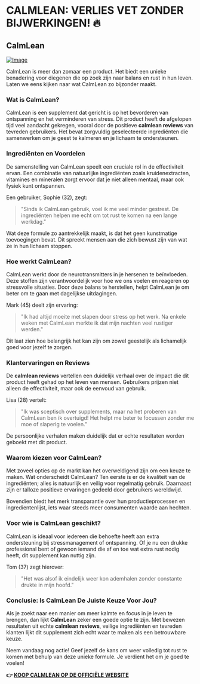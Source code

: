 # CALMLEAN: VERLIES VET ZONDER BIJWERKINGEN! 🔥

## CalmLean

[![Image](https://www2.sellhealth.com/238/calmlean_6_1.jpg)](https://gchaffi.com/UzhYhjHw)

CalmLean is meer dan zomaar een product. Het biedt een unieke benadering voor diegenen die op zoek zijn naar balans en rust in hun leven. Laten we eens kijken naar wat CalmLean zo bijzonder maakt.

### Wat is CalmLean?

CalmLean is een supplement dat gericht is op het bevorderen van ontspanning en het verminderen van stress. Dit product heeft de afgelopen tijd veel aandacht gekregen, vooral door de positieve **calmlean reviews** van tevreden gebruikers. Het bevat zorgvuldig geselecteerde ingrediënten die samenwerken om je geest te kalmeren en je lichaam te ondersteunen.

### Ingrediënten en Voordelen

De samenstelling van CalmLean speelt een cruciale rol in de effectiviteit ervan. Een combinatie van natuurlijke ingrediënten zoals kruidenextracten, vitamines en mineralen zorgt ervoor dat je niet alleen mentaal, maar ook fysiek kunt ontspannen. 

Een gebruiker, Sophie (32), zegt: 
> "Sinds ik CalmLean gebruik, voel ik me veel minder gestrest. De ingrediënten helpen me echt om tot rust te komen na een lange werkdag."

Wat deze formule zo aantrekkelijk maakt, is dat het geen kunstmatige toevoegingen bevat. Dit spreekt mensen aan die zich bewust zijn van wat ze in hun lichaam stoppen.

### Hoe werkt CalmLean?

CalmLean werkt door de neurotransmitters in je hersenen te beïnvloeden. Deze stoffen zijn verantwoordelijk voor hoe we ons voelen en reageren op stressvolle situaties. Door deze balans te herstellen, helpt CalmLean je om beter om te gaan met dagelijkse uitdagingen.

Mark (45) deelt zijn ervaring:
> "Ik had altijd moeite met slapen door stress op het werk. Na enkele weken met CalmLean merkte ik dat mijn nachten veel rustiger werden."

Dit laat zien hoe belangrijk het kan zijn om zowel geestelijk als lichamelijk goed voor jezelf te zorgen.

### Klantervaringen en Reviews

De **calmlean reviews** vertellen een duidelijk verhaal over de impact die dit product heeft gehad op het leven van mensen. Gebruikers prijzen niet alleen de effectiviteit, maar ook de eenvoud van gebruik.

Lisa (28) vertelt:
> "Ik was sceptisch over supplements, maar na het proberen van CalmLean ben ik overtuigd! Het helpt me beter te focussen zonder me moe of slaperig te voelen."

De persoonlijke verhalen maken duidelijk dat er echte resultaten worden geboekt met dit product.

### Waarom kiezen voor CalmLean?

Met zoveel opties op de markt kan het overweldigend zijn om een keuze te maken. Wat onderscheidt CalmLean? Ten eerste is er de kwaliteit van de ingrediënten; alles is natuurlijk en veilig voor regelmatig gebruik. Daarnaast zijn er talloze positieve ervaringen gedeeld door gebruikers wereldwijd.

Bovendien biedt het merk transparantie over hun productieprocessen en ingredientenlijst, iets waar steeds meer consumenten waarde aan hechten.

### Voor wie is CalmLean geschikt?

CalmLean is ideaal voor iedereen die behoefte heeft aan extra ondersteuning bij stressmanagement of ontspanning. Of je nu een drukke professional bent of gewoon iemand die af en toe wat extra rust nodig heeft, dit supplement kan nuttig zijn.

Tom (37) zegt hierover:
> "Het was alsof ik eindelijk weer kon ademhalen zonder constante drukte in mijn hoofd."

### Conclusie: Is CalmLean De Juiste Keuze Voor Jou?

Als je zoekt naar een manier om meer kalmte en focus in je leven te brengen, dan lijkt **CalmLean** zeker een goede optie te zijn. Met bewezen resultaten uit echte **calmlean reviews**, veilige ingrediënten en tevreden klanten lijkt dit supplement zich echt waar te maken als een betrouwbare keuze.

Neem vandaag nog actie! Geef jezelf de kans om weer volledig tot rust te komen met behulp van deze unieke formule. Je verdient het om je goed te voelen!



**👉 [KOOP CALMLEAN OP DE OFFICIËLE WEBSITE](https://gchaffi.com/UzhYhjHw)**